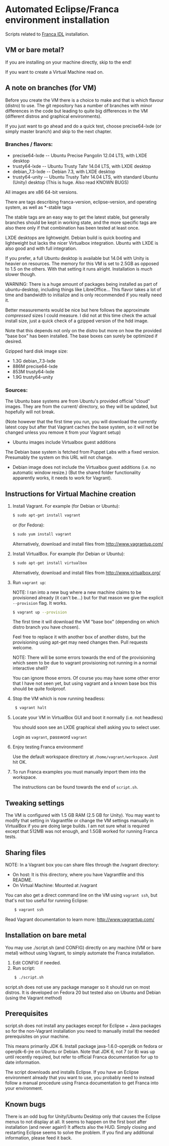 Automated Eclipse/Franca environment installation
=================================================

Scripts related to [Franca IDL](https://code.google.com/a/eclipselabs.org/p/franca/) installation.

VM or bare metal?
-----------------

If you are installing on your machine directly, skip to the end!

If you want to create a Virtual Machine read on.

A note on branches (for VM)
---------------------------

Before you create the VM there is a choice to make and that is which flavour
(distro) to use.  The git repository has a number of branches with minor
differences in the code but leading to quite big differences in the VM
(different distros and graphical environments).

If you just want to go ahead and do a quick test, choose precise64-lxde
(or simply master branch) and skip to the next chapter.

### Branches / flavors:

* precise64-lxde  -- Ubuntu Precise Pangolin 12.04 LTS, with LXDE desktop
* trusty64-lxde   -- Ubuntu Trusty Tahr 14.04 LTS, with LXDE desktop
* debian_7.3-lxde -- Debian 7.3, with LXDE desktop
* trusty64-unity  -- Ubuntu Trusty Tahr 14.04 LTS, with standard Ubuntu (Unity) desktop
                     (This is huge. Also read KNOWN BUGS)

All images are x86 64-bit versions.

There are tags describing franca-version, eclipse-version, and operating
system, as well as *-stable tags

The stable tags are an easy way to get the latest stable, but generally
branches should be kept in working state, and the more specific tags are
also there only if that combination has been tested at least once.

LXDE desktops are lightweight.  Debian build is quick booting and lightweight
but lacks the nicer Virtualbox integration.  Ubuntu with LXDE is also
good and with full integration.

If you prefer, a full Ubuntu desktop is available but 14.04 with Unity is
heavier on resources.  The memory for this VM is set to 2.5GB as opposed to 1.5
on the others.  With that setting it runs alright.  Installation is _much_
slower though.

WARNING: There is a huge amount of packages being installed as part of
ubuntu-desktop, including things like LibreOffice... This flavor takes
a lot of time and bandwidth to initialize and is only recommended if you
really need it.

Better measurements would be nice but here follows the approximate _compressed_
sizes I could measure.  I did not at this time check the actual install size,
just a quick check of a gzipped version of the hdd image.

Note that this depends not only on the distro but more on how the provided
"base box" has been installed.  The base boxes can surely be optimized if
desired.

Gzipped hard disk image size:

* 1.3G  debian_7.3-lxde
* 886M  precise64-lxde
* 853M  trusty64-lxde
* 1.9G  trusty64-unity

### Sources:

The Ubuntu base systems are from Ubuntu's provided official "cloud" images.
They are from the current/ directory, so they will be updated, but hopefully
will not break.

(Note however that the first time you run, you will download the
currently latest copy but after that Vagrant caches the base system,
so it will not be changed unless you remove it from your Vagrant setup)

- Ubuntu images include Virtualbox guest additions

The Debian base system is fetched from Puppet Labs with a fixed version.
Presumably the system on this URL will not change.

- Debian image does not include the Virtualbox guest additions (i.e. no
automatic window resize.)  (But the  shared folder functionality
apparently works, it needs to work for Vagrant).


Instructions for Virtual Machine creation
-----------------------------------------

1. Install Vagrant. For example (for Debian or Ubuntu): 
   ```bash
   $ sudo apt-get install vagrant
   ```
   or (for Fedora):
   ```bash
   $ sudo yum install vagrant
   ```
   Alternatively, download and install files from http://www.vagrantup.com/

2. Install VirtualBox. For example (for Debian or Ubuntu): 
   ```bash
   $ sudo apt-get install virtualbox
   ```
   Alternatively, download and install files from http://www.virtualbox.org/

3. Run `vagrant up`: 

   NOTE: I ran into a new bug where a new machine claims to be provisioned already
   (it can't be...) but for that reason we give the explicit `--provision` flag.
   It works.
   ```bash
   $ vagrant up --provision
   ```

   The first time it will download the VM "base box" (depending on
   which distro branch you have chosen).

   Feel free to replace it with another box of another distro, but the
   provisioning using apt-get may need changes then.  Pull requests
   welcome.

   NOTE: There will be some errors towards the end of the provisioning which
   seem to be due to vagrant provisioning not running in a normal interactive
   shell?

   You can ignore those errors.  Of course you may have some other error that I
   have not seen yet, but using vagrant and a known base box this should be
   quite foolproof.

4. Stop the VM which is now running headless:

   ```bash
    $ vagrant halt
   ```

5. Locate your VM in VirtualBox GUI and boot it normally (i.e. not headless)

   You should soon see an LXDE graphical shell asking you to select user.

   Login as `vagrant`, password `vagrant`

6. Enjoy testing Franca environment!

   Use the default workspace directory at `/home/vagrant/workspace`.
   Just hit OK.

7. To run Franca examples you must manually import them into the workspace.

   The instructions can be found towards the end of `script.sh`.


Tweaking settings
------------------

   The VM is configured with 1.5 GB RAM (2.5 GB for Unity).  You may want to
   modify that setting in Vagrantfile or change the VM settings manually in
   VirtualBox if you are doing large builds.  I am not sure what is required
   except that 512MB was not enough, and 1.5GB worked for running Franca tests.

Sharing files
-------------

NOTE: In a Vagrant box you can share files through the /vagrant directory:

* On host: It is this directory, where you have Vagrantfile and this README.
* On Virtual Machine: Mounted at /vagrant

You can also get a direct command line on the VM using `vagrant ssh`, but
that's not too useful for running Eclipse:

```bash
    $ vagrant ssh
```

Read Vagrant documentation to learn more: http://www.vagrantup.com/

Installation on bare metal
--------------------------

You may use ./script.sh (and CONFIG) directly on any machine (VM or
bare metal) without using Vagrant, to simply automate the Franca installation.

1. Edit CONFIG if needed.
2. Run script:

```bash
    $ ./script.sh
```

script.sh does not use any package manager so it should run on most distros. It
is developed on Fedora 20 but tested also on Ubuntu and Debian (using the
Vagrant method)

Prerequisites
-------------

script.sh does not install any packages except for Eclipse + Java packages so
for the non-Vagrant installation you need to manually install the needed
prerequisites on your machine.

This means primarily JDK 6.  Install package java-1.6.0-openjdk on fedora or
openjdk-6-jre on Ubuntu or Debian.  Note that JDK 6, not 7 (or 8) was up until
recently required, but refer to official Franca documentation for up to date
information.

The script downloads and installs Eclipse.  If you have an Eclipse environment
already that you want to use, you probably need to instead follow a manual
procedure using Franca documentation to get Franca into your environment.

Known bugs
----------

There is an odd bug for Unity/Ubuntu Desktop only that causes the Eclipse menus to
not display at all. It seems to happen on the first boot after installation
(and never again!) It affects also the HUD.  Simply closing and restarting
Eclipse seems to solve the problem.  If you find any additional information,
please feed it back.

